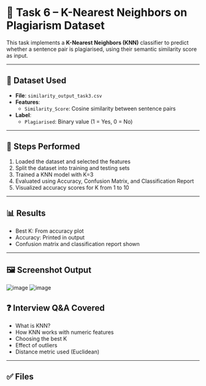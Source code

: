 # 🧠 Task 6 – K-Nearest Neighbors on Plagiarism Dataset

This task implements a **K-Nearest Neighbors (KNN)** classifier to predict whether a sentence pair is plagiarised, using their semantic similarity score as input.

---

## 📁 Dataset Used

- **File**: `similarity_output_task3.csv`
- **Features**:
  - `Similarity_Score`: Cosine similarity between sentence pairs
- **Label**:
  - `Plagiarised`: Binary value (1 = Yes, 0 = No)

---

## 🔧 Steps Performed

1. Loaded the dataset and selected the features
2. Split the dataset into training and testing sets
3. Trained a KNN model with K=3
4. Evaluated using Accuracy, Confusion Matrix, and Classification Report
5. Visualized accuracy scores for K from 1 to 10

---

## 📊 Results

- Best K: From accuracy plot
- Accuracy: Printed in output
- Confusion matrix and classification report shown

---

## 🖼️ Screenshot Output
![image](https://github.com/user-attachments/assets/d485e42b-742c-48f4-b66e-b78b2495b5fd)
![image](https://github.com/user-attachments/assets/c1a52d15-4138-42c9-a519-012f4d89a572)


## ❓ Interview Q&A Covered

- What is KNN?
- How KNN works with numeric features
- Choosing the best K
- Effect of outliers
- Distance metric used (Euclidean)

---

## ✅ Files


